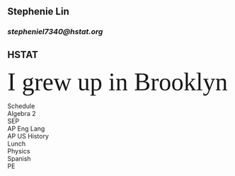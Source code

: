 ## **Stephenie Lin**

### **_stepheniel7340@hstat.org_**

## **HSTAT**

<span style="font-family:Georgia; font-size:4em;">I grew up in Brooklyn</span>


Schedule  
Algebra 2  
SEP  
AP Eng Lang  
AP US History   
Lunch   
Physics  
Spanish  
PE  

